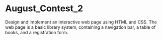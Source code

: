 # August_Contest_2

Design and implement an interactive web page using HTML and CSS. The web page is a basic library system, containing a navigation bar, a table of books, and a registration form.
